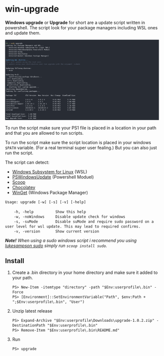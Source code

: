 # win-upgrade
**Windows upgrade** or **Upgrade** for short are a update script written in powershell. The script look for your package managers including WSL ones and update them.

![](https://github.com/AndreasBrostrom/win-upgrade/blob/main/resources/demo.png)

To run the script make sure your PS1 file is placed in a location in your path and that you are allowed to run scripts. 

To run the script make sure the script location is placed in your windows `$PATH` variable. (For a real terminal super user fealing.) But you can also just run the script.

The script can detect:
 - [Windows Subsystem for Linux](https://docs.microsoft.com/en-us/windows/wsl/install) (WSL)
 - [PSWindowsUpdate](https://www.powershellgallery.com/packages/PSWindowsUpdate/2.2.0.2) (Powershell Moduel)
 - [Scoop](https://scoop.sh/)
 - [Chocolatey](https://chocolatey.org/)
 - [WinGet](https://docs.microsoft.com/en-us/windows/package-manager/winget/) (Windows Package Manager)

```pwsh
Usage: upgrade [-w] [-s] [-v] [-help]

    -h, -help          Show this help
    -w, -noWindows     Disable update check for windows
    -s, -suMode        Disable suMode and require sudo password on a user level for wsl update. This may lead to required confirms.
    -v, -version       Show current version
```

***Note!** When using a sudo windows script i recommend you using [lukesampson sudo](https://github.com/lukesampson/psutils/blob/master/sudo.ps1) simply run `scoop install sudo`.*

## Install

1. Create a .bin directory in your home directory and make sure it added to your path.
   ```pwsh
   PS> New-Item -itemtype "directory" -path "$Env:userprofile\.bin" -Force
   PS> [Environment]::SetEnvironmentVariable("Path", $env:Path + ";$Env:userprofile\.bin", "User")
   ```
2. Unzip latest release
   ```pwsh
   PS> Expand-Archive "$Env:userprofile\Downloads\upgrade-1.0.2.zip" -DestinationPath "$Env:userprofile\.bin"
   PS> Remove-Item "$Env:userprofile\.bin\README.md"
   ```
3. Run
   ```pwsh
   PS> upgrade
   ```
